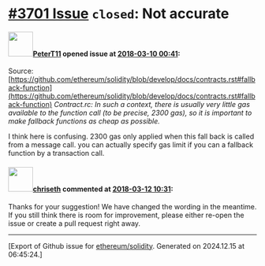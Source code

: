 # [\#3701 Issue](https://github.com/ethereum/solidity/issues/3701) `closed`: Not accurate

#### <img src="https://avatars.githubusercontent.com/u/36716039?u=c9bf1d4bcc332bf4f46597d3ca2b43f7ea5b3d00&v=4" width="50">[PeterT11](https://github.com/PeterT11) opened issue at [2018-03-10 00:41](https://github.com/ethereum/solidity/issues/3701):

Source:[https://github.com/ethereum/solidity/blob/develop/docs/contracts.rst#fallback-function](https://github.com/ethereum/solidity/blob/develop/docs/contracts.rst#fallback-function)
_Contract.rc: In such a context, there is usually very little gas available to the function call (to be precise, 2300 gas), so it is important to make fallback functions as cheap as possible._

I think here is confusing. 2300 gas only applied when this fall back is called from a message call. you can actually specify gas limit if you can a fallback function by a transaction call.



#### <img src="https://avatars.githubusercontent.com/u/9073706?v=4" width="50">[chriseth](https://github.com/chriseth) commented at [2018-03-12 10:31](https://github.com/ethereum/solidity/issues/3701#issuecomment-372262682):

Thanks for your suggestion! We have changed the wording in the meantime. If you still think there is room for improvement, please either re-open the issue or create a pull request right away.


-------------------------------------------------------------------------------



[Export of Github issue for [ethereum/solidity](https://github.com/ethereum/solidity). Generated on 2024.12.15 at 06:45:24.]
